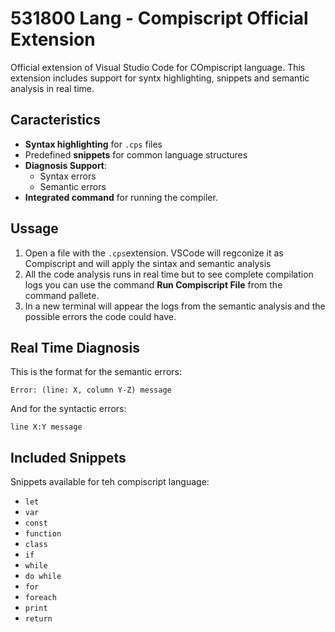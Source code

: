 # 531800 Lang - Compiscript Official Extension

Official extension of Visual Studio Code for COmpiscript language. This extension includes support for syntx highlighting, snippets and semantic analysis in real time.

## Caracteristics
- **Syntax highlighting** for `.cps` files
- Predefined **snippets** for common language structures
- **Diagnosis Support**:
  - Syntax errors
  - Semantic errors
- **Integrated command** for running the compiler.

## Ussage
1. Open a file with the `.cps`extension. VSCode will regconize it as Compiscript and will apply the sintax and semantic analysis
2. All the code analysis runs in real time but to see complete compilation logs you can use the command **Run Compiscript File** from the command pallete.
3. In a new terminal will appear the logs from the semantic analysis and the possible errors the code could have.

## Real Time Diagnosis

This is the format for the semantic errors:
```
Error: (line: X, column Y-Z) message
```
And for the syntactic errors:
```
line X:Y message
```

## Included Snippets
Snippets available for teh compiscript language:
- `let`
- `var`
- `const`
- `function`
- `class` 
- `if`
- `while`
- `do while` 
- `for`
- `foreach`
- `print`
- `return`


